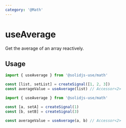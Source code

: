 ```yaml
---
category: '@Math'
---
```


# useAverage

Get the average of an array reactively.

## Usage

```ts
import { useAverage } from '@solidjs-use/math'

const [list, setList] = createSignal([1, 2, 3])
const averageValue = useAverage(list) // Accessor<2>
```

```ts
import { useAverage } from '@solidjs-use/math'

const [a, setA] = createSignal(1)
const [b, setB] = createSignal(3)

const averageValue = useAverage(a, b) // Accessor<2>
```
